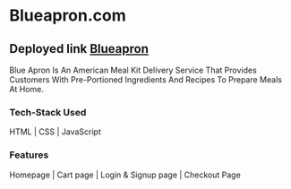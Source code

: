 # Blueapron.com

## Deployed link [Blueapron](https://sprightly-halva-0a6823.netlify.app)

Blue Apron Is An American Meal Kit Delivery Service That Provides Customers With Pre-Portioned Ingredients And Recipes To Prepare Meals At Home.

### Tech-Stack Used 
HTML | CSS | JavaScript

### Features
Homepage | Cart page | Login & Signup page | Checkout Page
